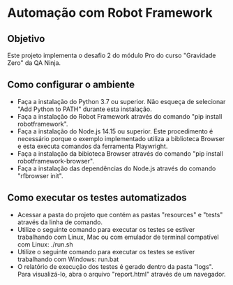 # Automação com Robot Framework

## Objetivo 
Este projeto implementa o desafio 2 do módulo Pro do curso "Gravidade Zero" da QA Ninja.

## Como configurar o ambiente
* Faça a instalação do Python 3.7 ou superior. Não esqueça de selecionar "Add Python to PATH" durante esta instalação.
* Faça a instalação do Robot Framework através do comando "pip install robotframework". 
* Faça a instalação do Node.js 14.15 ou superior. Este procedimento é necessário porque o exemplo implementado utiliza a biblioteca Browser e esta executa comandos da ferramenta Playwright.
* Faça a instalação da bibioteca Browser através do comando "pip install robotframework-browser". 
* Faça a instalação das dependências do Node.js através do comando "rfbrowser init".

## Como executar os testes automatizados
*  Acessar a pasta do projeto que contém as pastas "resources" e "tests" através da linha de comando.  
*  Utilize o seguinte comando para executar os testes se estiver trabalhando com Linux, Mac ou com emulador de terminal compatível com Linux: ./run.sh
*  Utilize o seguinte comando para executar os testes se estiver trabalhando com Windows: run.bat
* O relatório de execução dos testes é gerado dentro da pasta "logs". Para visualizá-lo, abra o arquivo "report.html" através de um navegador. 